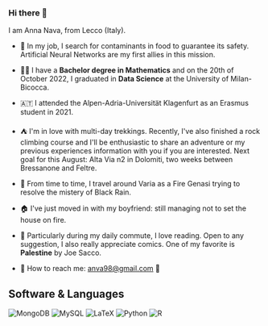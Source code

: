### Hi there 👋

I am Anna Nava, from Lecco (Italy).

- 🔎 In my job, I search for contaminants in food to guarantee its safety. Artificial Neural Networks are my first allies in this mission.
- 👩‍🎓 I have a **Bachelor degree in Mathematics** and on the 20th of October 2022, I graduated in **Data Science** at the University of Milan-Bicocca.
- 🇦🇹 I attended the Alpen-Adria-Universität Klagenfurt as an Erasmus student in 2021.
- ⛺ I'm in love with multi-day trekkings. Recently, I've also finished a rock climbing course and I'll be enthusiastic to share an adventure or my previous experiences information with you if you are interested. Next goal for this August: Alta Via n2 in Dolomiti, two weeks between Bressanone and Feltre.
- 🎲 From time to time, I travel around Varia as a Fire Genasi trying to resolve the mistery of Black Rain.
- :house: I've just moved in with my boyfriend: still managing not to set the house on fire.
- :open_book: Particularly during my daily commute, I love reading. Open to any suggestion, I also really appreciate comics. One of my favorite is **Palestine** by Joe Sacco.

- 📧 How to reach me: anva98@gmail.com :watermelon:

## Software & Languages
![MongoDB](https://img.shields.io/badge/MongoDB-%234ea94b.svg?style=for-the-badge&logo=mongodb&logoColor=white)
![MySQL](https://img.shields.io/badge/mysql-%2300f.svg?style=for-the-badge&logo=mysql&logoColor=white)
![LaTeX](https://img.shields.io/badge/latex-%23008080.svg?style=for-the-badge&logo=latex&logoColor=white)
![Python](https://img.shields.io/badge/python-3670A0?style=for-the-badge&logo=python&logoColor=ffdd54)
![R](https://img.shields.io/badge/r-%23276DC3.svg?style=for-the-badge&logo=r&logoColor=white)
<!--
**anna-38/anna-38** is a ✨ _special_ ✨ repository because its `README.md` (this file) appears on your GitHub profile.

Here are some ideas to get you started:

- 🔭 I’m currently working on ...
- 🌱 I’m currently learning ...
- 👯 I’m looking to collaborate on ...
- 🤔 I’m looking for help with ...
- 💬 Ask me about ...
- 📫 How to reach me: ...
- 😄 Pronouns: ...
- ⚡ Fun fact: ...
-->
